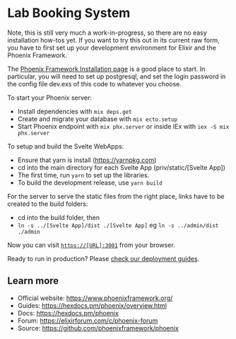 # Lab Booking System

Note, this is still very much a work-in-progress, so there are no easy installation how-tos yet.  If you want to try this out in its current raw form, you have to first set up your development environment for Elixir and the Phoenix Framework.

The [Phoenix Framework Installation page](https://hexdocs.pm/phoenix/installation.html) is a good place to start.
In particular, you will need to set up postgresql, and set the login password in the config file dev.exs of this code to whatever you choose.

To start your Phoenix server:

  * Install dependencies with `mix deps.get`
  * Create and migrate your database with `mix ecto.setup`
  * Start Phoenix endpoint with `mix phx.server` or inside IEx with `iex -S mix phx.server`

To setup and build the Svelte WebApps:

  * Ensure that yarn is install (https://yarnpkg.com) 
  * cd into the main directory for each Svelte App (priv/static/[Svelte App])
  * The first time, run `yarn` to set up the libraries.
  * To build the development release, use `yarn build`

For the server to serve the static files from the right place, links have to be created to the build folders:
  * cd into the build folder, then
  * `ln -s ../[Svelte App]/dist ./[Svelte App]`  eg `ln -s ../admin/dist ./admin`

Now you can visit [`https://[URL]:3001`](https://[URL]:3001) from your browser.

Ready to run in production? Please [check our deployment guides](https://hexdocs.pm/phoenix/deployment.html).

## Learn more

  * Official website: https://www.phoenixframework.org/
  * Guides: https://hexdocs.pm/phoenix/overview.html
  * Docs: https://hexdocs.pm/phoenix
  * Forum: https://elixirforum.com/c/phoenix-forum
  * Source: https://github.com/phoenixframework/phoenix

